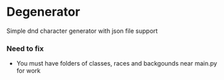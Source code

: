# Degenerator
Simple dnd character generator with json file support

### Need to fix

- You must have folders of classes, races and backgounds near main.py for work
